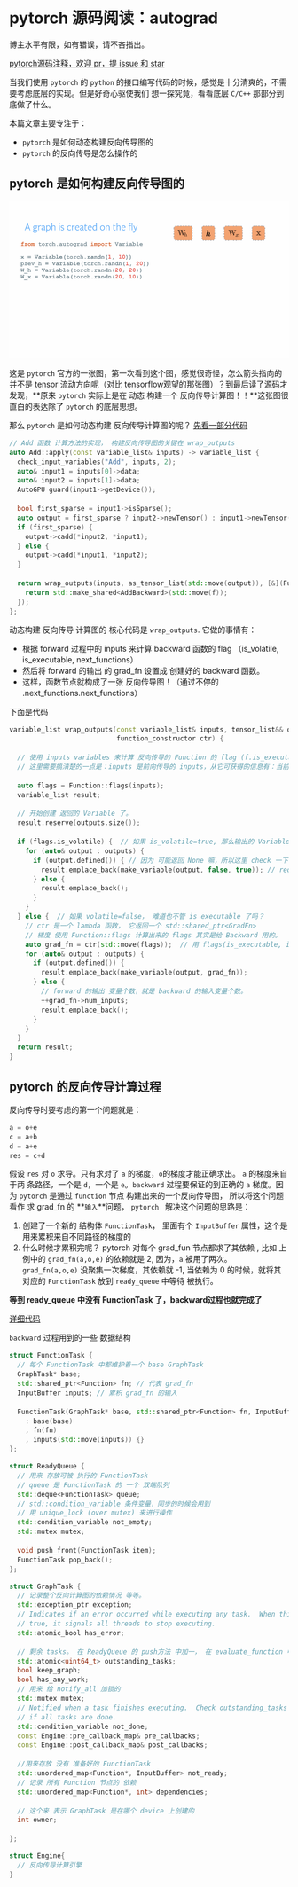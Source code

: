 # pytorch 源码阅读：autograd

博主水平有限，如有错误，请不吝指出。

[pytorch源码注释，欢迎 pr，提 issue 和 star](https://github.com/KeithYin/pytorch)



当我们使用 `pytorch` 的 `python` 的接口编写代码的时候，感觉是十分清爽的，不需要考虑底层的实现。但是好奇心驱使我们 想一探究竟，看看底层 `C/C++` 那部分到底做了什么。

本篇文章主要专注于：

* `pytorch` 是如何动态构建反向传导图的
* `pytorch` 的反向传导是怎么操作的



## pytorch 是如何构建反向传导图的

![](../../imgs/dynamic_graph.gif)

这是 `pytorch` 官方的一张图，第一次看到这个图，感觉很奇怪，怎么箭头指向的并不是 tensor 流动方向呢（对比 tensorflow观望的那张图）？到最后读了源码才发现，**原来 `pytorch` 实际上是在 动态 构建一个 反向传导计算图！！**这张图很直白的表达除了 `pytorch` 的底层思想。



那么 `pytorch` 是如何动态构建 反向传导计算图的呢？ [先看一部分代码](https://github.com/pytorch/pytorch/blob/v0.2.0/torch/csrc/autograd/functions/basic_ops.cpp#L24)

```c++
// Add 函数 计算方法的实现， 构建反向传导图的关键在 wrap_outputs
auto Add::apply(const variable_list& inputs) -> variable_list {
  check_input_variables("Add", inputs, 2);
  auto& input1 = inputs[0]->data;
  auto& input2 = inputs[1]->data;
  AutoGPU guard(input1->getDevice());

  bool first_sparse = input1->isSparse();
  auto output = first_sparse ? input2->newTensor() : input1->newTensor();
  if (first_sparse) {
    output->cadd(*input2, *input1);
  } else {
    output->cadd(*input1, *input2);
  }

  return wrap_outputs(inputs, as_tensor_list(std::move(output)), [&](FunctionFlags f) {
    return std::make_shared<AddBackward>(std::move(f));
  });
};
```

动态构建 反向传导 计算图的 核心代码是 `wrap_outputs`. 它做的事情有：

* 根据 forward 过程中的 inputs 来计算 backward 函数的 flag （is_volatile, is_executable, next_functions）
* 然后将 forward 的输出 的 grad_fn 设置成 创建好的 backward 函数。
* 这样，函数节点就构成了一张 反向传导图！（通过不停的 .next_functions.next_functions） 

下面是代码

```c++
variable_list wrap_outputs(const variable_list& inputs, tensor_list&& outputs,
                           function_constructor ctr) {

  // 使用 inputs variables 来计算 反向传导的 Function 的 flag (f.is_executable, f.is_volatile)和 next_functions
  // 这里需要搞清楚的一点是：inputs 是前向传导的 inputs，从它可获得的信息有：当前 函数的 反向传导函数 是否 可执行，

  auto flags = Function::flags(inputs);
  variable_list result;

  // 开始创建 返回的 Variable 了。
  result.reserve(outputs.size());
  
  if (flags.is_volatile) {  // 如果 is_volatile=true, 那么输出的 Variable 的 is_volatile=true 
    for (auto& output : outputs) {
      if (output.defined()) { // 因为 可能返回 None 嘛，所以这里 check 一下
        result.emplace_back(make_variable(output, false, true)); // requires_grad=false, is_volatile=true
      } else {
        result.emplace_back(); 
      }
    }
  } else {  // 如果 volatile=false， 难道也不管 is_executable 了吗？ 
    // ctr 是一个 lambda 函数， 它返回一个 std::shared_ptr<GradFn>
    // 梯度 使用 Function::flags 计算出来的 flags 其实是给 Backward 用的。
    auto grad_fn = ctr(std::move(flags));  // 用 flags(is_executable, is_volatile) 创建出来一个 Function。
    for (auto& output : outputs) {
      if (output.defined()) {
        result.emplace_back(make_variable(output, grad_fn));
      } else {
        // forward 的输出 变量个数，就是 backward 的输入变量个数。
        ++grad_fn->num_inputs;
        result.emplace_back();
      }
    }
  }
  return result;
}
```



## pytorch 的反向传导计算过程

反向传导时要考虑的第一个问题就是：

```python
a = o+e
c = a+b
d = a+e
res = c+d
```

假设 `res` 对 `o` 求导。只有求对了 `a` 的梯度，`o`的梯度才能正确求出。 `a`  的梯度来自于两 条路径，一个是 `d`，一个是 `e`。`backward` 过程要保证的到正确的 `a` 梯度。因为 `pytorch` 是通过 `function` 节点 构建出来的一个反向传导图， 所以将这个问题看作 求 grad_fn 的 **`输入`**问题， `pytorch ` 解决这个问题的思路是：

1.  创建了一个新的 结构体 `FunctionTask`， 里面有个 `InputBuffer` 属性，这个是用来累积来自不同路径的梯度的
2. 什么时候才累积完呢？ pytorch 对每个 grad_fun 节点都求了其依赖 , 比如 上例中的 `grad_fn(a,o,e)` 的依赖就是 2, 因为，`a` 被用了两次。 `grad_fn(a,o,e)` 没聚集一次梯度，其依赖就 -1, 当依赖为 0 的时候，就将其对应的 `FunctionTask` 放到 `ready_queue` 中等待 被执行。



**等到 ready_queue 中没有 FunctionTask 了，backward过程也就完成了**

[详细代码](https://github.com/KeithYin/pytorch/tree/master/torch/csrc/autograd)

`backward` 过程用到的一些 数据结构

```c++
struct FunctionTask {
  // 每个 FunctionTask 中都维护着一个 base GraphTask
  GraphTask* base;
  std::shared_ptr<Function> fn; // 代表 grad_fn
  InputBuffer inputs; // 累积 grad_fn 的输入

  FunctionTask(GraphTask* base, std::shared_ptr<Function> fn, InputBuffer inputs)
    : base(base)
    , fn(fn)
    , inputs(std::move(inputs)) {}
};
```

```c++
struct ReadyQueue {
  // 用来 存放可被 执行的 FunctionTask
  // queue 是 FunctionTask 的 一个 双端队列
  std::deque<FunctionTask> queue;
  // std::condition_variable 条件变量，同步的时候会用到
  // 用 unique_lock (over mutex) 来进行操作
  std::condition_variable not_empty;
  std::mutex mutex;

  void push_front(FunctionTask item);
  FunctionTask pop_back();
};
```



```c++
struct GraphTask {
  // 记录整个反向计算图的依赖情况 等等。
  std::exception_ptr exception;
  // Indicates if an error occurred while executing any task.  When this is
  // true, it signals all threads to stop executing.
  std::atomic_bool has_error;

  // 剩余 tasks。 在 ReadyQueue 的 push方法 中加一， 在 evaluate_function 中减一操作
  std::atomic<uint64_t> outstanding_tasks;
  bool keep_graph;
  bool has_any_work;
  // 用来 给 notify_all 加锁的
  std::mutex mutex;
  // Notified when a task finishes executing.  Check outstanding_tasks to see
  // if all tasks are done.
  std::condition_variable not_done;
  const Engine::pre_callback_map& pre_callbacks;
  const Engine::post_callback_map& post_callbacks;

  //用来存放 没有 准备好的 FunctionTask
  std::unordered_map<Function*, InputBuffer> not_ready;
  // 记录 所有 Function 节点的 依赖
  std::unordered_map<Function*, int> dependencies;
  
  // 这个来 表示 GraphTask 是在哪个 device 上创建的
  int owner;

};
```



```c++
struct Engine{
  // 反向传导计算引擎
}
```







